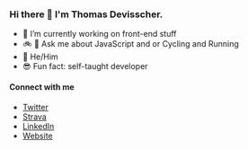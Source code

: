 ### Hi there 👋 I'm Thomas Devisscher.


- 🔭 I’m currently working on front-end stuff 
- 🚲 🏃 Ask me about JavaScript and or Cycling and Running  
- 👨 He/Him 
- 😎 Fun fact: self-taught developer

#### Connect with me 

- [Twitter](https://twitter.com/devisscher)
- [Strava](https://www.strava.com/athletes/1931557)
- [LinkedIn](https://www.linkedin.com/in/devisscher/)
- [Website](https://tdev.tech)
